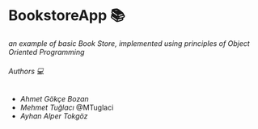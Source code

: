 # BookstoreApp :books: 
_an example of basic Book Store, implemented using principles of Object Oriented Programming_

###### Authors :computer:
- _Ahmet Gökçe Bozan_
- _Mehmet Tuğlacı_ @MTuglaci
- _Ayhan Alper Tokgöz_
